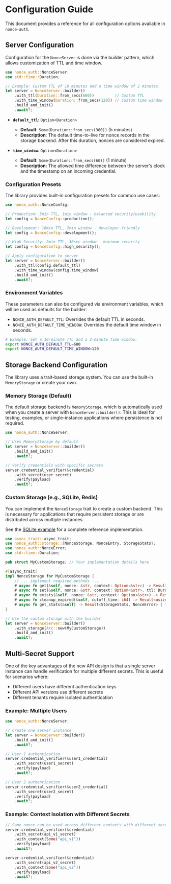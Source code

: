 # Configuration Guide

This document provides a reference for all configuration options available in `nonce-auth`.

## Server Configuration

Configuration for the `NonceServer` is done via the builder pattern, which allows customization of TTL and time window.

```rust
use nonce_auth::NonceServer;
use std::time::Duration;

// Example: Custom TTL of 10 minutes and a time window of 2 minutes.
let server = NonceServer::builder()
    .with_ttl(Duration::from_secs(600))         // Custom TTL
    .with_time_window(Duration::from_secs(120)) // Custom time window
    .build_and_init()
    .await?;
```

- **`default_ttl`**: `Option<Duration>`
  - **Default**: `Some(Duration::from_secs(300))` (5 minutes)
  - **Description**: The default time-to-live for nonce records in the storage backend. After this duration, nonces are considered expired.

- **`time_window`**: `Option<Duration>`
  - **Default**: `Some(Duration::from_secs(60))` (1 minute)
  - **Description**: The allowed time difference between the server's clock and the timestamp on an incoming credential.

### Configuration Presets

The library provides built-in configuration presets for common use cases:

```rust
use nonce_auth::NonceConfig;

// Production: 5min TTL, 1min window - balanced security/usability
let config = NonceConfig::production();

// Development: 10min TTL, 2min window - developer-friendly  
let config = NonceConfig::development();

// High Security: 2min TTL, 30sec window - maximum security
let config = NonceConfig::high_security();

// Apply configuration to server
let server = NonceServer::builder()
    .with_ttl(config.default_ttl)
    .with_time_window(config.time_window)
    .build_and_init()
    .await?;
```

### Environment Variables

These parameters can also be configured via environment variables, which will be used as defaults for the builder:

- `NONCE_AUTH_DEFAULT_TTL`: Overrides the default TTL in seconds.
- `NONCE_AUTH_DEFAULT_TIME_WINDOW`: Overrides the default time window in seconds.

```bash
# Example: Set a 10-minute TTL and a 2-minute time window.
export NONCE_AUTH_DEFAULT_TTL=600
export NONCE_AUTH_DEFAULT_TIME_WINDOW=120
```

## Storage Backend Configuration

The library uses a trait-based storage system. You can use the built-in `MemoryStorage` or create your own.

### Memory Storage (Default)

The default storage backend is `MemoryStorage`, which is automatically used when you create a server with `NonceServer::builder()`. This is ideal for testing, examples, or single-instance applications where persistence is not required.

```rust
use nonce_auth::NonceServer;

// Uses MemoryStorage by default
let server = NonceServer::builder()
    .build_and_init()
    .await?;

// Verify credentials with specific secrets
server.credential_verifier(&credential)
    .with_secret(user_secret)
    .verify(payload)
    .await?;
```

### Custom Storage (e.g., SQLite, Redis)

You can implement the `NonceStorage` trait to create a custom backend. This is necessary for applications that require persistent storage or are distributed across multiple instances.

See the [SQLite example](examples/sqlite_storage.rs) for a complete reference implementation.

```rust
use async_trait::async_trait;
use nonce_auth::storage::{NonceStorage, NonceEntry, StorageStats};
use nonce_auth::NonceError;
use std::time::Duration;

pub struct MyCustomStorage; // Your implementation details here

#[async_trait]
impl NonceStorage for MyCustomStorage {
    // ... implement required methods ...
    # async fn get(&self, nonce: &str, context: Option<&str>) -> Result<Option<NonceEntry>, NonceError> { todo!() }
    # async fn set(&self, nonce: &str, context: Option<&str>, ttl: Duration) -> Result<(), NonceError> { todo!() }
    # async fn exists(&self, nonce: &str, context: Option<&str>) -> Result<bool, NonceError> { todo!() }
    # async fn cleanup_expired(&self, cutoff_time: i64) -> Result<usize, NonceError> { todo!() }
    # async fn get_stats(&self) -> Result<StorageStats, NonceError> { todo!() }
}

// Use the custom storage with the builder
let server = NonceServer::builder()
    .with_storage(Arc::new(MyCustomStorage))
    .build_and_init()
    .await?;
```

## Multi-Secret Support

One of the key advantages of the new API design is that a single server instance can handle verification for multiple different secrets. This is useful for scenarios where:

- Different users have different authentication keys
- Different API versions use different secrets
- Different tenants require isolated authentication

### Example: Multiple Users

```rust
use nonce_auth::NonceServer;

// Create one server instance
let server = NonceServer::builder()
    .build_and_init()
    .await?;

// User 1 authentication
server.credential_verifier(&user1_credential)
    .with_secret(user1_secret)
    .verify(payload)
    .await?;

// User 2 authentication
server.credential_verifier(&user2_credential)
    .with_secret(user2_secret)
    .verify(payload)
    .await?;
```

### Example: Context Isolation with Different Secrets

```rust
// Same nonce can be used across different contexts with different secrets
server.credential_verifier(&credential)
    .with_secret(api_v1_secret)
    .with_context(Some("api_v1"))
    .verify(payload)
    .await?;

server.credential_verifier(&credential)
    .with_secret(api_v2_secret)
    .with_context(Some("api_v2"))
    .verify(payload)
    .await?;
```